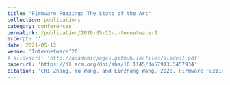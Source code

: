 ```yaml
---
title: "Firmware Fuzzing: The State of the Art"
collection: publications
category: conferences
permalink: /publication/2020-05-12-internetware-2
excerpt: ''
date: 2021-05-12
venue: 'Internetware’20'
# slidesurl: 'http://academicpages.github.io/files/slides1.pdf'
paperurl: 'https://dl.acm.org/doi/abs/10.1145/3457913.3457934'
citation: 'Chi Zhang, Yu Wang, and Linzhang Wang. 2020. Firmware Fuzzing: The State of the Art. In 12th Asia-Pacific Symposium on Internetware (Internetware’20), May 12–14, 2021, Singapore, Singapore. ACM, New York, NY, USA, 6 pages. https://doi.org/10.1145/3457913.3457934'
---
```


